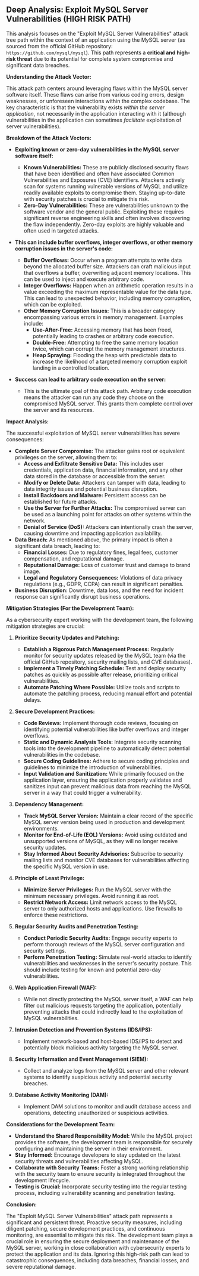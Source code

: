 ## Deep Analysis: Exploit MySQL Server Vulnerabilities (HIGH RISK PATH)

This analysis focuses on the "Exploit MySQL Server Vulnerabilities" attack tree path within the context of an application using the MySQL server (as sourced from the official GitHub repository: `https://github.com/mysql/mysql`). This path represents a **critical and high-risk threat** due to its potential for complete system compromise and significant data breaches.

**Understanding the Attack Vector:**

This attack path centers around leveraging flaws within the MySQL server software itself. These flaws can arise from various coding errors, design weaknesses, or unforeseen interactions within the complex codebase. The key characteristic is that the vulnerability exists *within the server application*, not necessarily in the application interacting with it (although vulnerabilities in the application can sometimes *facilitate* exploitation of server vulnerabilities).

**Breakdown of the Attack Vectors:**

* **Exploiting known or zero-day vulnerabilities in the MySQL server software itself:**
    * **Known Vulnerabilities:** These are publicly disclosed security flaws that have been identified and often have associated Common Vulnerabilities and Exposures (CVE) identifiers. Attackers actively scan for systems running vulnerable versions of MySQL and utilize readily available exploits to compromise them. Staying up-to-date with security patches is crucial to mitigate this risk.
    * **Zero-Day Vulnerabilities:** These are vulnerabilities unknown to the software vendor and the general public. Exploiting these requires significant reverse engineering skills and often involves discovering the flaw independently. Zero-day exploits are highly valuable and often used in targeted attacks.

* **This can include buffer overflows, integer overflows, or other memory corruption issues in the server's code:**
    * **Buffer Overflows:** Occur when a program attempts to write data beyond the allocated buffer size. Attackers can craft malicious input that overflows a buffer, overwriting adjacent memory locations. This can be used to inject and execute arbitrary code.
    * **Integer Overflows:** Happen when an arithmetic operation results in a value exceeding the maximum representable value for the data type. This can lead to unexpected behavior, including memory corruption, which can be exploited.
    * **Other Memory Corruption Issues:** This is a broader category encompassing various errors in memory management. Examples include:
        * **Use-After-Free:** Accessing memory that has been freed, potentially leading to crashes or arbitrary code execution.
        * **Double-Free:** Attempting to free the same memory location twice, which can corrupt the memory management structures.
        * **Heap Spraying:** Flooding the heap with predictable data to increase the likelihood of a targeted memory corruption exploit landing in a controlled location.

* **Success can lead to arbitrary code execution on the server:**
    * This is the ultimate goal of this attack path. Arbitrary code execution means the attacker can run any code they choose on the compromised MySQL server. This grants them complete control over the server and its resources.

**Impact Analysis:**

The successful exploitation of MySQL server vulnerabilities has severe consequences:

* **Complete Server Compromise:** The attacker gains root or equivalent privileges on the server, allowing them to:
    * **Access and Exfiltrate Sensitive Data:** This includes user credentials, application data, financial information, and any other data stored in the database or accessible from the server.
    * **Modify or Delete Data:** Attackers can tamper with data, leading to data integrity issues and potential business disruption.
    * **Install Backdoors and Malware:** Persistent access can be established for future attacks.
    * **Use the Server for Further Attacks:** The compromised server can be used as a launching point for attacks on other systems within the network.
    * **Denial of Service (DoS):** Attackers can intentionally crash the server, causing downtime and impacting application availability.
* **Data Breach:**  As mentioned above, the primary impact is often a significant data breach, leading to:
    * **Financial Losses:** Due to regulatory fines, legal fees, customer compensation, and reputational damage.
    * **Reputational Damage:** Loss of customer trust and damage to brand image.
    * **Legal and Regulatory Consequences:**  Violations of data privacy regulations (e.g., GDPR, CCPA) can result in significant penalties.
* **Business Disruption:**  Downtime, data loss, and the need for incident response can significantly disrupt business operations.

**Mitigation Strategies (For the Development Team):**

As a cybersecurity expert working with the development team, the following mitigation strategies are crucial:

1. **Prioritize Security Updates and Patching:**
    * **Establish a Rigorous Patch Management Process:**  Regularly monitor for security updates released by the MySQL team (via the official GitHub repository, security mailing lists, and CVE databases).
    * **Implement a Timely Patching Schedule:**  Test and deploy security patches as quickly as possible after release, prioritizing critical vulnerabilities.
    * **Automate Patching Where Possible:**  Utilize tools and scripts to automate the patching process, reducing manual effort and potential delays.

2. **Secure Development Practices:**
    * **Code Reviews:** Implement thorough code reviews, focusing on identifying potential vulnerabilities like buffer overflows and integer overflows.
    * **Static and Dynamic Analysis Tools:** Integrate security scanning tools into the development pipeline to automatically detect potential vulnerabilities in the codebase.
    * **Secure Coding Guidelines:** Adhere to secure coding principles and guidelines to minimize the introduction of vulnerabilities.
    * **Input Validation and Sanitization:**  While primarily focused on the application layer, ensuring the application properly validates and sanitizes input can prevent malicious data from reaching the MySQL server in a way that could trigger a vulnerability.

3. **Dependency Management:**
    * **Track MySQL Server Version:**  Maintain a clear record of the specific MySQL server version being used in production and development environments.
    * **Monitor for End-of-Life (EOL) Versions:**  Avoid using outdated and unsupported versions of MySQL, as they will no longer receive security updates.
    * **Stay Informed About Security Advisories:** Subscribe to security mailing lists and monitor CVE databases for vulnerabilities affecting the specific MySQL version in use.

4. **Principle of Least Privilege:**
    * **Minimize Server Privileges:** Run the MySQL server with the minimum necessary privileges. Avoid running it as root.
    * **Restrict Network Access:** Limit network access to the MySQL server to only authorized hosts and applications. Use firewalls to enforce these restrictions.

5. **Regular Security Audits and Penetration Testing:**
    * **Conduct Periodic Security Audits:**  Engage security experts to perform thorough reviews of the MySQL server configuration and security settings.
    * **Perform Penetration Testing:** Simulate real-world attacks to identify vulnerabilities and weaknesses in the server's security posture. This should include testing for known and potential zero-day vulnerabilities.

6. **Web Application Firewall (WAF):**
    * While not directly protecting the MySQL server itself, a WAF can help filter out malicious requests targeting the application, potentially preventing attacks that could indirectly lead to the exploitation of MySQL vulnerabilities.

7. **Intrusion Detection and Prevention Systems (IDS/IPS):**
    * Implement network-based and host-based IDS/IPS to detect and potentially block malicious activity targeting the MySQL server.

8. **Security Information and Event Management (SIEM):**
    * Collect and analyze logs from the MySQL server and other relevant systems to identify suspicious activity and potential security breaches.

9. **Database Activity Monitoring (DAM):**
    * Implement DAM solutions to monitor and audit database access and operations, detecting unauthorized or suspicious activities.

**Considerations for the Development Team:**

* **Understand the Shared Responsibility Model:** While the MySQL project provides the software, the development team is responsible for securely configuring and maintaining the server in their environment.
* **Stay Informed:**  Encourage developers to stay updated on the latest security threats and vulnerabilities affecting MySQL.
* **Collaborate with Security Teams:** Foster a strong working relationship with the security team to ensure security is integrated throughout the development lifecycle.
* **Testing is Crucial:**  Incorporate security testing into the regular testing process, including vulnerability scanning and penetration testing.

**Conclusion:**

The "Exploit MySQL Server Vulnerabilities" attack path represents a significant and persistent threat. Proactive security measures, including diligent patching, secure development practices, and continuous monitoring, are essential to mitigate this risk. The development team plays a crucial role in ensuring the secure deployment and maintenance of the MySQL server, working in close collaboration with cybersecurity experts to protect the application and its data. Ignoring this high-risk path can lead to catastrophic consequences, including data breaches, financial losses, and severe reputational damage.
